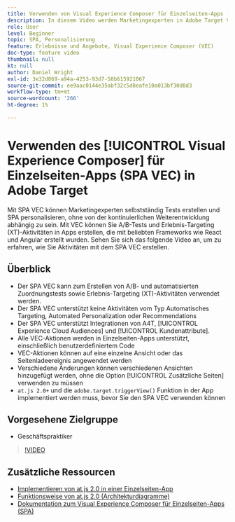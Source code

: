 ```yaml
---
title: Verwenden von Visual Experience Composer für Einzelseiten-Apps (SPA VEC)
description: In diesem Video werden Marketingexperten in Adobe Target Visual Experience Composer für Einzelseiten-Apps (SPA VEC) vorgestellt. In diesem Video erfahren Sie, wie Sie Aktivitäten mit dem SPA VEC erstellen.
role: User
level: Beginner
topic: SPA, Personalisierung
feature: Erlebnisse und Angebote, Visual Experience Composer (VEC)
doc-type: feature video
thumbnail: null
kt: null
author: Daniel Wright
exl-id: 3e32d869-a94a-4253-93d7-58b615921067
source-git-commit: ee9aac0144e35abf32c5d8eafe10a013bf30d8d3
workflow-type: tm+mt
source-wordcount: '266'
ht-degree: 1%

---
```


# Verwenden des [!UICONTROL Visual Experience Composer] für Einzelseiten-Apps (SPA VEC) in Adobe Target

Mit SPA VEC können Marketingexperten selbstständig Tests erstellen und SPA personalisieren, ohne von der kontinuierlichen Weiterentwicklung abhängig zu sein. Mit VEC können Sie A/B-Tests und Erlebnis-Targeting (XT)-Aktivitäten in Apps erstellen, die mit beliebten Frameworks wie React und Angular erstellt wurden. Sehen Sie sich das folgende Video an, um zu erfahren, wie Sie Aktivitäten mit dem SPA VEC erstellen.

## Überblick

* Der SPA VEC kann zum Erstellen von A/B- und automatisierten Zuordnungstests sowie Erlebnis-Targeting (XT)-Aktivitäten verwendet werden.
* Der SPA VEC unterstützt keine Aktivitäten vom Typ Automatisches Targeting, Automated Personalization oder Recommendations
* Der SPA VEC unterstützt Integrationen von A4T, [!UICONTROL Experience Cloud Audiences] und [!UICONTROL Kundenattribute].
* Alle VEC-Aktionen werden in Einzelseiten-Apps unterstützt, einschließlich benutzerdefiniertem Code
* VEC-Aktionen können auf eine einzelne Ansicht oder das Seitenladeereignis angewendet werden
* Verschiedene Änderungen können verschiedenen Ansichten hinzugefügt werden, ohne die Option [!UICONTROL Zusätzliche Seiten] verwenden zu müssen
* `at.js 2.0+` und die  `adobe.target.triggerView()` Funktion in der App implementiert werden muss, bevor Sie den SPA VEC verwenden können

## Vorgesehene Zielgruppe

* Geschäftspraktiker

>[!VIDEO](https://video.tv.adobe.com/v/26249?quality=12)


## Zusätzliche Ressourcen

* [Implementieren von at.js 2.0 in einer Einzelseiten-App](../implementation/implement-atjs-20-in-a-single-page-application.md)
* [Funktionsweise von at.js 2.0 (Architekturdiagramme)](../implementation/understanding-how-atjs-20-works.md)
* [Dokumentation zum Visual Experience Composer für Einzelseiten-Apps (SPA)](https://docs.adobe.com/help/en/target/using/experiences/spa-visual-experience-composer.html)

